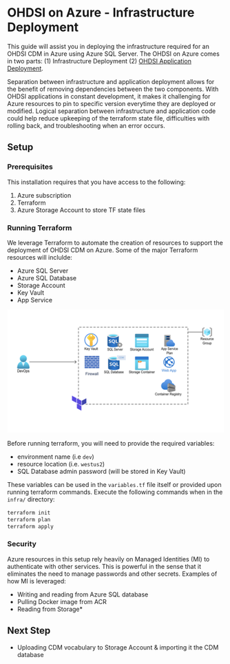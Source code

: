 # OHDSI on Azure - Infrastructure Deployment

This guide will assist you in deploying the infrastructure required for an OHDSI CDM in Azure using Azure SQL Server. The OHDSI on Azure comes in two parts: (1) Infrastructure Deployment (2) [OHDSI Application Deployment](../apps/README.md).

Separation between infrastructure and application deployment allows for the benefit of removing dependencies between the two components. With OHDSI applications in constant development, it makes it challenging for Azure resources to pin to specific version everytime they are deployed or modified. Logical separation between infrastructure and application code could help reduce upkeeping of the terraform state file, difficulties with rolling back, and troubleshooting when an error occurs.

## Setup

### Prerequisites

This installation requires that you have access to the following:

1. Azure subscription
2. Terraform
3. Azure Storage Account to store TF state files

### Running Terraform

We leverage Terraform to automate the creation of resources to support the deployment of OHDSI CDM on Azure. Some of the major Terraform resources will inclulde:

- Azure SQL Server
- Azure SQL Database
- Storage Account
- Key Vault
- App Service

![Infrastructure Deployment](./infrastructure_deployment.png)

Before running terraform, you will need to provide the required variables:

- environment name (i.e `dev`)
- resource location (i.e. `westus2`)
- SQL Database admin password (will be stored in Key Vault)

These variables can be used in the `variables.tf` file itself or provided upon running terraform commands. Execute the following commands when in the `infra/` directory:

```
terraform init
terraform plan
terraform apply
```

### Security

Azure resources in this setup rely heavily on Managed Identities (MI) to authenticate with other services. This is powerful in the sense that it eliminates the need to manage passwords and other secrets. Examples of how MI is leveraged:

- Writing and reading from Azure SQL database
- Pulling Docker image from ACR
- Reading from Storage*

## Next Step

- Uploading CDM vocabulary to Storage Account & importing it the CDM database

